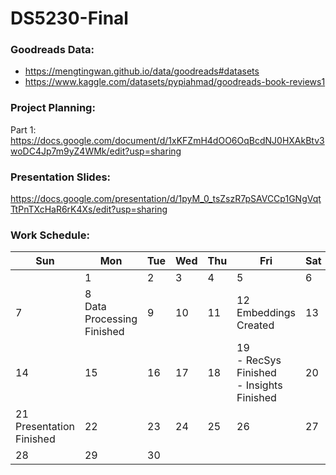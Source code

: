 # DS5230-Final
### Goodreads Data:
- https://mengtingwan.github.io/data/goodreads#datasets
- https://www.kaggle.com/datasets/pypiahmad/goodreads-book-reviews1

### Project Planning:
Part 1: https://docs.google.com/document/d/1xKFZmH4dOO6OqBcdNJ0HXAkBtv3woDC4Jp7m9yZ4WMk/edit?usp=sharing

### Presentation Slides:
https://docs.google.com/presentation/d/1pyM_0_tsZszR7pSAVCCp1GNgVqtTtPnTXcHaR6rK4Xs/edit?usp=sharing

### Work Schedule:
| Sun                          | Mon                            | Tue | Wed | Thu | Fri                                            | Sat |
|------------------------------|--------------------------------|-----|-----|-----|------------------------------------------------|-----|
|                              | 1                              |  2  |  3  |  4  | 5                                              |  6  |
| 7                            | 8<br/>Data Processing Finished |  9  | 10  | 11  | 12<br/>Embeddings Created                      | 13  |
| 14                           | 15                             | 16  | 17  | 18  | 19<br/>- RecSys Finished<br/>- Insights Finished | 20  |
| 21<br/>Presentation Finished | 22                             | 23  | 24  | 25  | 26                                             | 27  |
| 28                           | 29                             | 30  |     |     |                                                |     |
